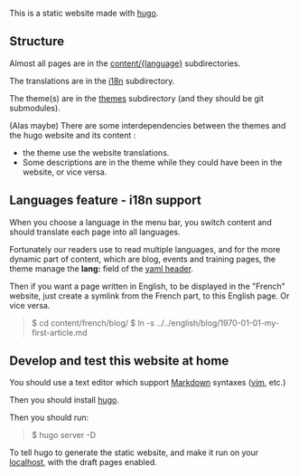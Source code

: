 

This is a static website made with [hugo](https://gohugo.io).


## Structure

Almost all pages are in the [content/{language}](content/) subdirectories.

The translations are in the [i18n](i18n/) subdirectory.

The theme(s) are in the [themes](themes/) subdirectory (and they should be git submodules).

(Alas maybe) There are some interdependencies between the themes and the hugo website and
its content :
 * the theme use the website translations.
 * Some descriptions are in the theme while they could have been in the website,
   or vice versa.

## Languages feature - i18n support

When you choose a language in the menu bar, you switch content and should translate each page into all languages.

Fortunately our readers use to read multiple languages, and for the more dynamic
part of content, which are blog, events and training pages, the theme manage the
**lang:** field of the [yaml
header](https://cran.r-project.org/web/packages/ymlthis/vignettes/yaml-fieldguide.html).

Then if you want a page written in English, to be displayed in the "French"
website, just create a symlink from the French part, to this English page. Or
vice versa.

> $ cd content/french/blog/
> $ ln -s ../../english/blog/1970-01-01-my-first-article.md

## Develop and test this website at home

You should use a text editor which support [Markdown](https://en.wikipedia.org/wiki/Markdown)
syntaxes ([vim](https://www.vim.org/), etc.)

Then you should install [hugo](https://github.com/gohugoio/hugo/releases).

Then you should run:

> $ hugo server -D

To tell hugo to generate the static website, and make it run on your
[localhost](https://en.wikipedia.org/wiki/Localhost), with the draft pages
enabled.

